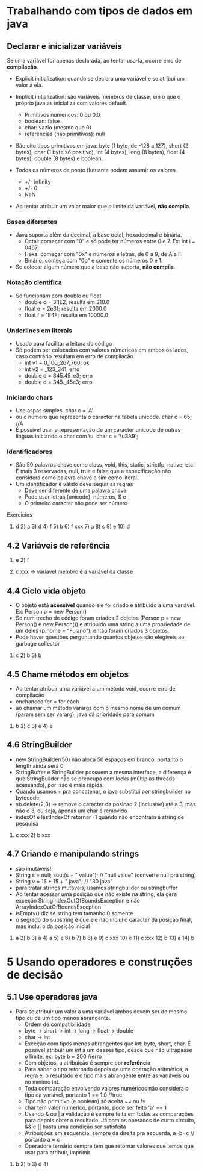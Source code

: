 # Trabalhando com tipos de dados em java

## Declarar e inicializar variáveis

Se uma variável for apenas declarada, ao tentar usa-la, ocorre erro de **compilação**.

- Explicit initialization: quando se declara uma variável e se atribui um valor a ela. 
- Implicit initialization: são variáveis membros de classe, em o que o próprio java as inicializa com valores default. 
    + Primitivos numericos: 0 ou 0.0
    + boolean: false
    + char: vazio (mesmo que 0)
    + referências (não primitivos): null

- São oito tipos primitivos em java: byte (1 byte, de -128 a 127), short (2 bytes), char (1 byte só positivo), int (4 bytes), long (8 bytes), float (4 bytes), double (8 bytes) e boolean.
- Todos os números de ponto flutuante podem assumir os valores
    + +/- infinity
    + +/- 0
    + NaN
- Ao tentar atribuir um valor maior que o limite da variável, **não compila**.

### Bases diferentes

- Java suporta além da decimal, a base octal, hexadecimal e binária.
    + Octal: começar com "0" e só pode ter números entre 0 e 7. Ex: int i = 0467;
    + Hexa: começar com "0x" e números e letras, de 0 a 9, de A a F. 
    + Binário: começa com "0b" e somente os números 0 e 1.
- Se colocar algum número que a base não suporta, **não compila**.

### Notação científica

- Só funcionam com double ou float
    + double d = 3.1E2; resulta em 310.0
    + float e = 2e3f; resulta em 2000.0
    + float f = 1E4F; resulta em 10000.0

### Underlines em literais

- Usado para facilitar a leitura do código
- Só podem ser colocados com valores númericos em ambos os lados, caso contrário resultam em erro de compilação.
    + int v1 = 0_100_267_760; ok
    + int v2 = _123_341; erro
    + double d = 345.45_e3; erro
    + double d = 345._45e3; erro

### Iniciando chars

- Use aspas simples. char c = 'A'
- ou o número que representa o caracter na tabela unicode. char c = 65; //A
- É possivel usar a representação de um caracter unicode de outras línguas iniciando o char com \u. char c = '\u3A9';

### Identificadores

- São 50 palavras chave como class, void, this, static, strictfp, native, etc. E mais 3 reservadas, null, true e false que a especificação não considera como palavra chave e sim como literal.
- Um identificador é válido deve seguir as regras
    + Deve ser diferente de uma palavra chave
    + Pode usar letras (unicode), números, $ e _
    + O primeiro caracter não pode ser número

Exercicios
1) d 2) a 3) d 4) f 5) b 6) f xxx 7) a 8) c 9) e 10) d 



## 4.2 Variáveis de referência

1) e 2) f

1) c xxx -> variavel membro é a variável da classe

## 4.4 Ciclo vida objeto

- O objeto está **acessível** quando ele foi criado e atribuido a uma variável. Ex: Person p = new Person()
- Se num trecho de código foram criados 2 objetos (Person p = new Person() e new Person()) e atribuido uma string a uma propriedade de um deles (p.nome = "Fulano"), então foram criados 3 objetos.
- Pode haver questões perguntando quantos objetos são elegíveis ao garbage collector

1) c 2) b 3) b


## 4.5 Chame métodos em objetos

- Ao tentar atribuir uma variável a um método void, ocorre erro de compilação
- enchanced for = for each
- ao chamar um método varargs com o mesmo nome de um comum (param sem ser vararg), java dá prioridade para comum

1) b 2) c 3) e 4) e 


## 4.6 StringBuilder

- new StringBuilder(50) não aloca 50 espaços em branco, portanto o length ainda será 0
- StringBuffer e StringBuilder possuem a mesma interface, a diferença é que StringBuilder não se preocupa com locks (múltiplas threads acessando), por isso é mais rápida.
- Quando usamos + pra concatenar, o java substitui por stringbuilder no bytecode
- sb.delete(2,3) -> remove o caracter da posicao 2 (inclusive) até a 3, mas não o 3, ou seja, apenas um char é removido
- indexOf e lastIndexOf retornar -1 quando não encontram a string de pesquisa


1) c xxx 2) b xxx

## 4.7 Criando e manipulando strings

- são imutáveis!
- String s = null; sout(s + " value"); // "null value" (converte null pra string)
- String v = 15 + 15 + " java"; // "30 java"
- para tratar strings mutáveis, usamos stringbuilder ou stringbuffer
- Ao tentar acessar uma posição que não existe na string, ela gera exceção StringIndexOutOfBoundsException e não ArrayIndexOutOfBoundsException
- isEmpty() diz se string tem tamanho 0 somente
- o segredo do substring é que ele não inclui o caracter da posição final, mas inclui o da posição inicial

1) a 2) b 3) a 4) a 5) e 6) b 7) b 8) e 9) c xxx 10) c 11) c xxx 12) b 13) a 14) b

# 5 Usando operadores e construções de decisão



## 5.1 Use operadores java

- Para se atribuir um valor a uma variável ambos devem ser do mesmo tipo ou de um tipo menos abrangente.
	- Ordem de compatibilidade:
	- byte -> short -> int -> long -> float -> double
	- char -> int
	- Exceção com tipos menos abrangentes que int: byte, short, char. É possivel atribuir um int a um desses tipo, desde que não ultrapasse o limite, ex: byte b = 200 //erro
	- Com objetos, a atribuição é sempre por **referência**
	- Para saber o tipo retornado depois de uma operação aritmética, a regra é: o resultado é o tipo mais abrangente entre as variáveis ou no mínimo int.
	- Toda comparação envolvendo valores numéricos não considera o tipo da variável, portanto 1 == 1.0 //true
	- Tipo não primitivo (e boolean) só aceita == ou !=
	- char tem valor numerico, portanto, pode ser feito 'a' == 1
	- Usando & ou | a validação é sempre feita em todas as comparações para depois obter o resultado. Já com os operados de curto circuito, && e || basta uma condição ser satisfeita
	- Atribuições em sequencia, sempre da direita pra esquerda, a=b=c // portanto a = c
	- Operadore ternário sempre tem que retornar valores que temos que usar para atribuir, imprimir

1) b 2) b 3) d 4)   
	
